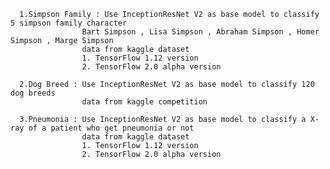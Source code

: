 
      1.Simpson Family : Use InceptionResNet V2 as base model to classify 5 simpson family character
                    Bart Simpson , Lisa Simpson , Abraham Simpson , Homer Simpson , Marge Simpson
                    data from kaggle dataset
                    1. TensorFlow 1.12 version
                    2. TensorFlow 2.0 alpha version

      2.Dog Breed : Use InceptionResNet V2 as base model to classify 120 dog breeds
                    data from kaggle competition
                    
      3.Pneumonia : Use InceptionResNet V2 as base model to classify a X-ray of a patient who get pneumonia or not
                    data from kaggle dataset
                    1. TensorFlow 1.12 version
                    2. TensorFlow 2.0 alpha version
